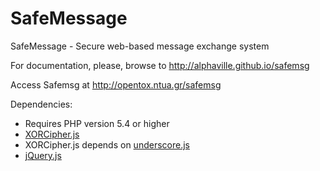 SafeMessage
=======

SafeMessage - Secure web-based message exchange system

For documentation, please, browse to http://alphaville.github.io/safemsg

Access Safemsg at http://opentox.ntua.gr/safemsg

Dependencies:
* Requires PHP version 5.4 or higher
* [XORCipher.js](https://gist.github.com/sukima/5613286)
* XORCipher.js depends on [underscore.js](http://underscorejs.org/)
* [jQuery.js](http://jquery.com/)
